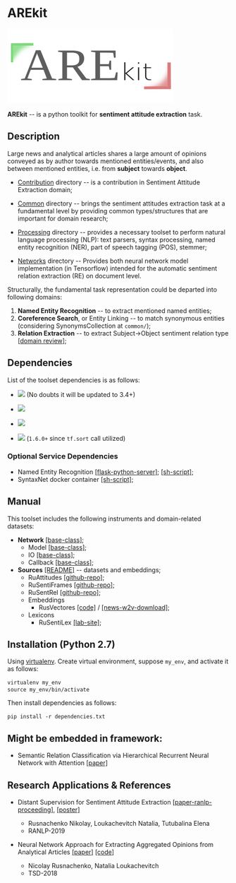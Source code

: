 # AREkit

![](logo.png)

**AREkit** -- is a python toolkit for **sentiment attitude extraction** task.

## Description

Large news and analytical articles shares a large amount of opinions conveyed as by author towards
mentioned entities/events, and also between mentioned entities, i.e. from **subject** towards **object**.

* [Contribution](contrib) directory --  is a contribution in Sentiment Attitude Extraction domain;

* [Common](common) directory -- brings the sentiment attitudes extraction task at a
fundamental level by providing common types/structures that are important for domain research;

* [Processing](processing) directory -- provides a necessary toolset to perform natural language processing (NLP):
text parsers,
syntax processing,
named entity recognition (NER),
part of speech tagging (POS),
stemmer;

* [Networks](networks) directory -- Provides both neural network model implementation (in Tensorflow) 
intended for the automatic sentiment relation extraction (RE)
on document level.

Structurally, the fundamental task representation could be departed into following domains:

1. **Named Entity Recognition** -- to extract mentioned named entities;
3. **Coreference Search**, or Entity Linking -- to match synonymous entities
(considering SynonymsCollection at `common/`);
2. **Relation Extraction** -- to extract Subject->Object sentiment relation type
[[domain review](https://github.com/roomylee/awesome-relation-extraction)];

## Dependencies

List of the toolset dependencies is as follows:

* ![](https://img.shields.io/badge/Python-2.7-brightgreen.svg) (No doubts it will be updated to 3.4+)

* ![](https://img.shields.io/badge/pymystem3-0.1.9-yellowgreen.svg)

* ![](https://img.shields.io/badge/Pandas-0.20.3-yellowgreen.svg)

* ![](https://img.shields.io/badge/Tensorflow-1.12.0-yellowgreen.svg) 
(`1.6.0+` since `tf.sort` call utilized)

### Optional Service Dependencies
* Named Entity Recognition
    [[flask-python-server]](https://github.com/nicolay-r/ner-flask-wrapper);
    [[sh-script]](start_deep_ner.sh);
* SyntaxNet docker container
    [[sh-script]](start_syntaxnet.sh);

## Manual

This toolset includes the following instruments and domain-related datasets:

* **Network** [[base-class]](networks/nn.py);
    * Model [[base-class]](networks/tf_model.py);
    * IO [[base-class]](networks/nn_io.py);
    * Callback [[base-class]](networks/callback.py);
* **Sources** [[README]](source/README.md) -- datasets and embeddings;
    * RuAttitudes [[github-repo]](https://github.com/nicolay-r/RuAttitudes);
    * RuSentiFrames [[github-repo]](https://github.com/nicolay-r/RuSentiFrames);
    * RuSentRel [[github-repo]](https://github.com/nicolay-r/RuSentRel);
    * Embeddings
        * RusVectores 
            [[code]](source/embeddings/rusvectores.py) /
            [[news-w2v-download]](http://rusvectores.org/static/models/rusvectores2/news_mystem_skipgram_1000_20_2015.bin.gz);
    * Lexicons
        * RuSentiLex [[lab-site]](https://www.labinform.ru/pub/rusentilex/index.htm);

## Installation (Python 2.7)
Using [virtualenv](https://www.pythoncentral.io/how-to-install-virtualenv-python/). 
Create virtual environment, suppose `my_env`, and activate it as follows:
```
virtualenv my_env
source my_env/bin/activate
```

Then install dependencies as follows:
```
pip install -r dependencies.txt
```

## Might be embedded in framework:

* Semantic Relation Classification via Hierarchical Recurrent Neural Network with Attention
[[paper]](https://www.aclweb.org/anthology/C16-1119)

## Research Applications & References

* Distant Supervision for Sentiment Attitude Extraction
[[paper-ranlp-proceeding]](http://lml.bas.bg/ranlp2019/proceedings-ranlp-2019.pdf),
[[poster]](docs/ranlp_2019_poster_portrait.pdf)
    * Rusnachenko Nikolay, Loukachevitch Natalia, Tutubalina Elena
    * RANLP-2019

* Neural Network Approach for Extracting Aggregated Opinions from Analytical Articles 
[[paper]](https://link.springer.com/chapter/10.1007/978-3-030-23584-0_10)
[[code]](https://github.com/nicolay-r/sentiment-pcnn/tree/ccis-2019)
    * Nicolay Rusnachenko, Natalia Loukachevitch 
    * TSD-2018
